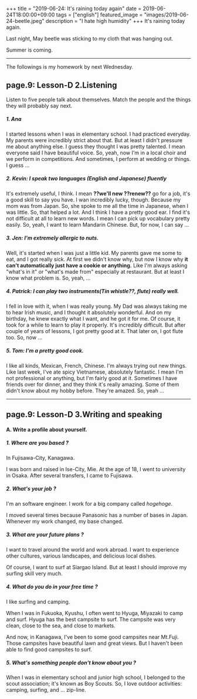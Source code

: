 +++
title =  "2019-06-24: It's raining today again"
date = 2019-06-24T18:00:00+09:00
tags = ["english"]
featured_image = "images/2019-06-24-beetle.jpeg"
description = "I hate high humidity"
+++
It's raining today again.

Last night, May beetle was sticking to my cloth that was hanging out.

Summer is coming.

- - -
The followings is my homework by next Wednesday.

## page.9: Lesson-D 2.Listening
Listen to five people talk about themselves.
Match the people and the things they will probably say next.

##### 1. Ana
I started lessons when I was in elementary school.
I had practiced everyday.
My parents were incredibly strict about that.
But at least I didn't pressure me about anything else.
I guess they thought I was pretty talented.
I mean everyone said I have beautiful voice.
So, yeah, now I'm in a local choir and we perform in competitions.
And sometimes, I perform at wedding or things.
I guess ...

##### 2. Kevin: I speak two languages (English and Japanese) fluently
It's extremely useful, I think.
I mean **??we'll new ??renew??** go for a job, it's a good skill to say you have.
I wan incredibly lucky, though.
Because my mom was from Japan.
So, she spoke to me all the time in Japanese, when I was little.
So, that helped a lot.
And I think I have a pretty good ear.
I find it's not difficult at all to learn new words.
I mean I can pick up vocabulary pretty easily.
So, yeah, I want to learn Mandarin Chinese.
But, for now, I can say ...

##### 3. Jen: I'm extremely allergic to nuts.
Well, it's started when I was just a little kid.
My parents gave me some to eat, and I got really sick.
At first we didn't know why, but now I know why
**it can't automatically just have a cookie or anything.**
Like I'm always asking "what's in it" or "what's made from" especially at restaurant.
But at least I know what problem is.
So, yeah, ...

##### 4. Patrick: I can play two instruments(Tin whistle??, flute) really well.
I fell in love with it, when I was really young.
My Dad was always taking me to hear Irish music,
and I thought it absolutely wonderful.
And on my birthday, he knew exactly what I want, and he got it for me.
Of course, it took for a while to learn to play it properly.
It's incredibly difficult.
But after couple of years of lessons, I got pretty good at it.
That later on, I got flute too.
So, now ...

##### 5. Tom: I'm a pretty good cook.
I like all kinds, Mexican, French, Chinese.
I'm always trying out new things.
Like last week, I've ate spicy Vietnamese, absolutely fantastic.
I mean I'm not professional or anything, but I'm fairly good at it.
Sometimes I have friends over for dinner, and they think it's really amazing.
Some of them didn't know about my hobby before.
They're amazed. So, yeah ...

- - -

## page.9: Lesson-D 3.Writing and speaking

#### A. Write a profile about yourself.

##### 1. Where are you based ?
In Fujisawa-City, Kanagawa.

I was born and raised in Ise-City, Mie.
At the age of 18, I went to university in Osaka.
After several transfers, I came to Fujisawa.

##### 2. What's your job ?
I'm an software engineer.
I work for a big company called *hogehoge*.

I moved several times because Panasonic has a number of bases in Japan.
Whenever my work changed, my base changed.

##### 3. What are your future plans ?
I want to travel around the world and work abroad.
I want to experience other cultures, various landscapes, and delicious local dishes.

Of course, I want to surf at Siargao Island.
But at least I should improve my surfing skill very much.

##### 4. What do you do in your free time ?
I like surfing and camping.

When I was in Fukuoka, Kyushu, I often went to Hyuga, Miyazaki to camp and surf.
Hyuga has the best campsite to surf.
The campsite was very clean, close to the sea, and close to markets.

And now, in Kanagawa, I've been to some good campsites near Mt.Fuji.
Those campsites have beautiful lawn and great views.
But I haven't been able to find good campsites to surf.

##### 5. What's something people don't know about you ?
When I was in elementary school and junior high school,
I belonged to the scout association; it's known as Boy Scouts.
So, I love outdoor activities: camping, surfing, and ... zip-line.

